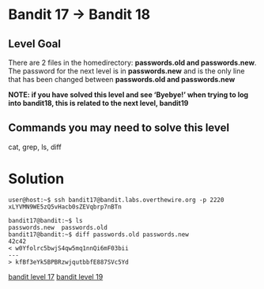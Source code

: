 <h1>Bandit 17 &#x2192; Bandit 18 </h1>

<h2 id="level-goal">Level Goal</h2>
<p>There are 2 files in the homedirectory: <strong>passwords.old and
passwords.new</strong>. The password for the next level is in
<strong>passwords.new</strong> and is the only line that has been changed between
<strong>passwords.old and passwords.new</strong></p>

<p><strong>NOTE: if you have solved this level and see ‘Byebye!’ when trying
to log into bandit18, this is related to the next level, bandit19</strong></p>

<h2 id="commands-you-may-need-to-solve-this-level">Commands you may need to solve this level</h2>
<p>cat, grep, ls, diff</p>


<h1>Solution</h1>

```
user@host:~$ ssh bandit17@bandit.labs.overthewire.org -p 2220
xLYVMN9WE5zQ5vHacb0sZEVqbrp7nBTn

bandit17@bandit:~$ ls
passwords.new  passwords.old
bandit17@bandit:~$ diff passwords.old passwords.new
42c42
< w0Yfolrc5bwjS4qw5mq1nnQi6mF03bii
---
> kfBf3eYk5BPBRzwjqutbbfE887SVc5Yd
```

[bandit level 17](17.md)
	[bandit level 19](19.md)
